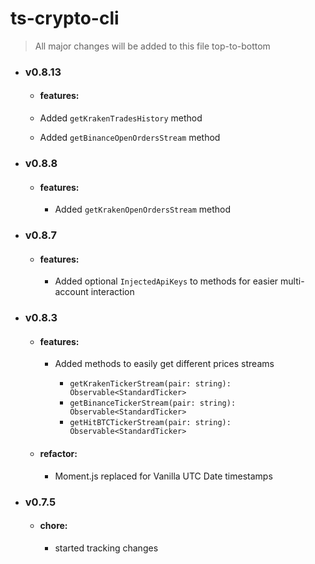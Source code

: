 # ts-crypto-cli

> All major changes will be added to this file top-to-bottom

- ### v0.8.13

    - #### features:

    - Added `getKrakenTradesHistory` method
    - Added `getBinanceOpenOrdersStream` method


- ### v0.8.8

    - #### features:

        - Added `getKrakenOpenOrdersStream` method


- ### v0.8.7

    - #### features:

        - Added optional `InjectedApiKeys` to methods for easier multi-account interaction


- ### v0.8.3

    - #### features:

        - Added methods to easily get different prices streams

            * `getKrakenTickerStream(pair: string): Observable<StandardTicker>`
            * `getBinanceTickerStream(pair: string): Observable<StandardTicker>`
            * `getHitBTCTickerStream(pair: string): Observable<StandardTicker>`

    - #### refactor:

        - Moment.js replaced for Vanilla UTC Date timestamps


- ### v0.7.5

    - #### chore:

        - started tracking changes
